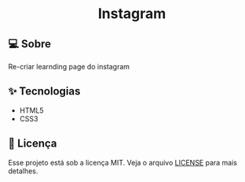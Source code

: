 <h1 align="center" >Instagram </h1>
 
## 💻 Sobre
 Re-criar learnding page do instagram


## :sparkles: Tecnologias

- HTML5
- CSS3

## :page_facing_up: Licença

Esse projeto está sob a licença MIT. Veja o arquivo [LICENSE](LICENSE) para mais detalhes.
